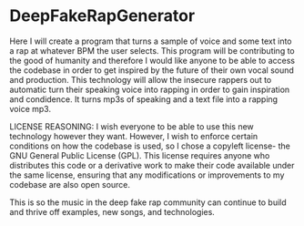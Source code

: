 # DeepFakeRapGenerator
Here I will create a program that turns a sample of voice and some text into a rap at whatever BPM the user selects. This program will be contributing to the good of humanity and therefore I would like anyone to be able to access the codebase in order to get inspired by the future of their own vocal sound and production. This technology will allow the insecure rappers out to automatic turn their speaking voice into rapping in order to gain inspiration and 
condidence. It turns mp3s of speaking and a text file into a rapping voice mp3.

LICENSE REASONING: 
I wish everyone to be able to use this new technology however they want. However, I wish to enforce certain conditions on how the codebase is used, so I chose a copyleft license- the GNU General Public License (GPL). This license requires anyone who distributes this code or a derivative work to make their code available under the same license, ensuring that any modifications or improvements to my codebase are also open source.

This is so the music in the deep fake rap community can continue to build and thrive off examples, new songs, and technologies. 
